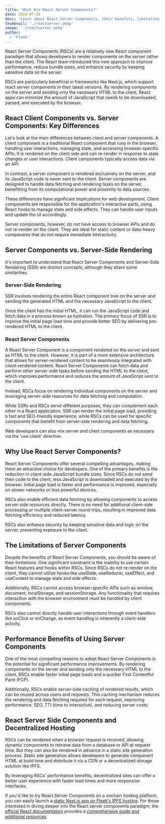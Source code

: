 ```yaml
---
title: 'What Are React Server Components?'
date: 2024-07-24
desc: 'Learn about React Server Components, their benefits, limitations, and how they can improve performance for static sites and onchain hosting.'
thumbnail: './reactserver.webp'
image: './reactserver.webp'
author:
  - 'Fleek'
---
```


React Server Components (RSCs) are a relatively new React component paradigm that allows developers to render components on the server rather than the client. The React team introduced this new approach to improve performance, reduce bundle sizes, and enhance security by keeping sensitive data on the server.

RSCs are particularly beneficial in frameworks like Next.js, which support react server components in their latest versions. By rendering components on the server and sending only the necessary HTML to the client, React apps can minimize the amount of JavaScript that needs to be downloaded, parsed, and executed by the browser.

## React Client Components vs. Server Components: Key Differences

Let's look at the main differences between client and server components. A client component is a traditional React component that runs in the browser, handling user interactions, managing state, and accessing browser-specific APIs. It is rendered on the client side and can re-render in response to state changes or user interactions. Client components typically access data via an API.

In contrast, a server component is rendered exclusively on the server, and its JavaScript code is never sent to the client. Server components are designed to handle data fetching and rendering tasks on the server, benefitting from its computational power and proximity to data sources.

These differences have significant implications for web development. Client components are responsible for the application's interactive parts, using React hooks to manage state and side effects. They can handle user inputs and update the UI accordingly.

Server components, however, do not have access to browser APIs and do not re-render on the client. They are ideal for static content or data-heavy components that do not require immediate interactivity.

## Server Components vs. Server-Side Rendering

It's important to understand that React Server Components and Server-Side Rendering (SSR) are distinct concepts, although they share some similarities.

### Server-Side Rendering

SSR involves rendering the entire React component tree on the server and sending the generated HTML and the necessary JavaScript to the client.

Once the client has the initial HTML, it can run the JavaScript code and fetch data in a process known as hydration. The primary focus of SSR is to improve the initial page load time and provide better SEO by delivering pre-rendered HTML to the client.

### React Server Components

A React Server Component is a component rendered on the server and sent as HTML to the client. However, it is part of a more extensive architecture that allows for server-rendered content to be seamlessly integrated with client-rendered content. React Server Components can fetch data and perform other server-side tasks before sending the HTML to the client, which improves performance and reduces the amount of JavaScript sent to the client.

Instead, RSCs focus on rendering individual components on the server and leveraging server-side resources for data fetching and computation.

While SSRs and RSCs serve different purposes, they can complement each other in a React application. SSR can render the initial page load, providing a fast and SEO-friendly experience, while RSCs can be used for specific components that benefit from server-side rendering and data fetching.

Web developers can also mix server and client components as necessary via the 'use client' directive.

## Why Use React Server Components?

React Server Components offer several compelling advantages, making them an attractive choice for developers. One of the primary benefits is the reduction in client-side JavaScript bundle sizes. Since RSCs do not send their code to the client, less JavaScript is downloaded and executed by the browser. Initial page load is faster and performance is improved, especially on slower networks or less powerful devices.

RSCs also enable efficient data fetching by allowing components to access server-side resources directly. There is no need for additional client-side processing or multiple client-server round trips, resulting in improved data fetching efficiency and reduced latency.

RSCs also enhance security by keeping sensitive data and logic on the server, preventing exposure to the client.

## The Limitations of Server Components

Despite the benefits of React Server Components, you should be aware of their limitations. One significant constraint is the inability to use certain React features and hooks within RSCs. Since RSCs do not re-render on the client, they cannot utilize hooks like useState, useReducer, useEffect, and useContext to manage state and side effects.

Additionally, RSCs cannot access browser-specific APIs such as window, document, localStorage, and sessionStorage. Any functionality that requires interaction with the browser environment must be handled by client components.

RSCs also cannot directly handle user interactions through event handlers like onClick or onChange, as event handling is inherently a client-side activity.

## Performance Benefits of Using Server Components

One of the most compelling reasons to adopt React Server Components is the potential for significant performance improvements. By rendering components on the server and sending only the necessary HTML to the client, RSCs enable faster initial page loads and a quicker First Contentful Paint (FCP).

Additionally, RSCs enable server-side caching of rendered results, which can be reused across users and requests. This caching mechanism reduces the rendering and data fetching required for each request, improving performance, SEO, TTI (time to interactive), and reducing server costs.

## React Server Side Components and Decentralized Hosting

RSCs can be rendered when a browser request is received, allowing dynamic components to retrieve data from a database or API at request time. But they can also be rendered in advance in a static site generation process. Static site generation allows developers to generate component HTML at build time and distribute it via a CDN or a decentralized storage solution like IPFS.

By leveraging RSCs' performance benefits, decentralized sites can offer a better user experience with faster load times and more responsive interfaces.

If you'd like to try React Server Components on a onchain hosting platform, you can easily launch a <u>[static Next.js app on Fleek's IPFS hosting](/guides/fleek-nextjs-deploy-guide/)</u>. For those interested in diving deeper into the React server components paradigm, the <u>[official React documentation](https://react.dev/reference/react)</u> provides a <u>[comprehensive guide and additional resources](https://react.dev/reference/rsc/server-components)</u>.

